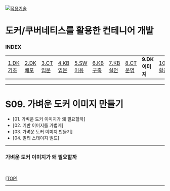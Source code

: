 [kubernetes]: https://github.com/JaceKim-TheAL/D2508_Kubernetes
[![적용기술](https://skillicons.dev/icons?i=docker,kubernetes&theme=dark)][kubernetes]

# 도커/쿠버네티스를 활용한 컨테니어 개발

### INDEX

<table>
  <tr>
    <td><a href="sect_01.md">1.DK기초 </a></td>
    <td><a href="sect_02.md">2.DK배포 </a></td>
    <td><a href="sect_03.md">3.CT입문 </a></td>
    <td><a href="sect_04.md">4.KB입문 </a></td>
    <td><a href="sect_05.md">5.SW이용 </a></td>
    <td><a href="sect_06.md">6.KB구축 </a></td>
    <td><a href="sect_07.md">7.KB실전 </a></td>
    <td><a href="sect_08.md">8.CT운영 </a></td>
    <td><b href="sect_09.md">9.DK이미지   </b></td>
    <td><a href="sect_10.md">10.DK활용법  </a></td>
    <td><a href="sect_ABC.md">부록        </a></td>
  </tr>
</table>

---
# S09. 가벼운 도커 이미지 만들기
- [01. 가벼운 도커 이미지가 왜 필요할까]
- [02. 기반 이미지를 가볍게]
- [03. 가벼운 도커 이미지 만들기]
- [04. 멀티 스테이지 빌드]

---
### 가벼운 도커 이미지가 왜 필요할까

<br/>

[[TOP]](#index)

---
